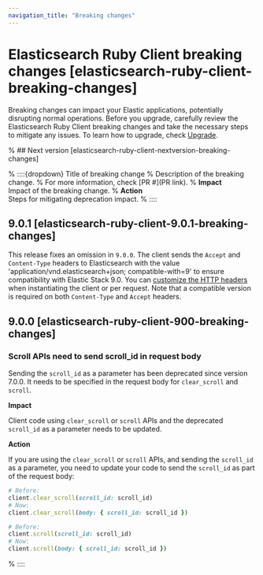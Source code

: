 ```yaml
---
navigation_title: "Breaking changes"
---
```


# Elasticsearch Ruby Client breaking changes [elasticsearch-ruby-client-breaking-changes]
Breaking changes can impact your Elastic applications, potentially disrupting normal operations. Before you upgrade, carefully review the Elasticsearch Ruby Client breaking changes and take the necessary steps to mitigate any issues. To learn how to upgrade, check [Upgrade](docs-content://deploy-manage/upgrade.md).

% ## Next version [elasticsearch-ruby-client-nextversion-breaking-changes]

% ::::{dropdown} Title of breaking change 
% Description of the breaking change.
% For more information, check [PR #](PR link).
% **Impact**<br> Impact of the breaking change.
% **Action**<br> Steps for mitigating deprecation impact.
% ::::

## 9.0.1 [elasticsearch-ruby-client-9.0.1-breaking-changes]

This release fixes an omission in `9.0.0`. The client sends the `Accept` and `Content-Type` headers to Elasticsearch with the value 'application/vnd.elasticsearch+json; compatible-with=9' to ensure compatibility with Elastic Stack 9.0. You can [customize the HTTP headers](/reference/advanced-config.md#custom-http-headers) when instantiating the client or per request. Note that a compatible version is required on both `Content-Type` and `Accept` headers.

## 9.0.0 [elasticsearch-ruby-client-900-breaking-changes]

### Scroll APIs need to send scroll_id in request body

Sending the `scroll_id` as a parameter has been deprecated since version 7.0.0. It needs to be specified in the request body for `clear_scroll` and `scroll`.

**Impact**<br>

Client code using `clear_scroll` or `scroll` APIs and the deprecated `scroll_id` as a parameter needs to be updated.

**Action**<br>

If you are using the `clear_scroll` or `scroll` APIs, and sending the `scroll_id` as a parameter, you need to update your code to send the `scroll_id` as part of the request body:
```ruby
# Before:
client.clear_scroll(scroll_id: scroll_id)
# Now:
client.clear_scroll(body: { scroll_id: scroll_id })

# Before:
client.scroll(scroll_id: scroll_id)
# Now:
client.scroll(body: { scroll_id: scroll_id })
```
% ::::
